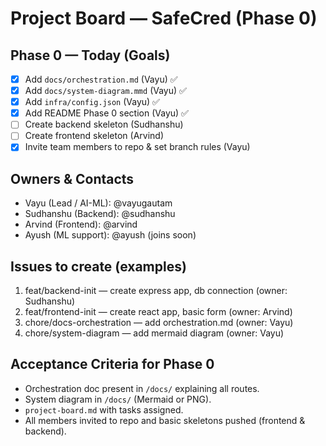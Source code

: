 # Project Board — SafeCred (Phase 0)

## Phase 0 — Today (Goals)
- [x] Add `docs/orchestration.md` (Vayu) ✅
- [x] Add `docs/system-diagram.mmd` (Vayu) ✅
- [x] Add `infra/config.json` (Vayu) ✅
- [x] Add README Phase 0 section (Vayu) ✅
- [ ] Create backend skeleton (Sudhanshu)
- [ ] Create frontend skeleton (Arvind)
- [x] Invite team members to repo & set branch rules (Vayu)

## Owners & Contacts
- Vayu (Lead / AI-ML): @vayugautam
- Sudhanshu (Backend): @sudhanshu
- Arvind (Frontend): @arvind
- Ayush (ML support): @ayush  (joins soon)

## Issues to create (examples)
1. feat/backend-init — create express app, db connection (owner: Sudhanshu)
2. feat/frontend-init — create react app, basic form (owner: Arvind)
3. chore/docs-orchestration — add orchestration.md (owner: Vayu)
4. chore/system-diagram — add mermaid diagram (owner: Vayu)

## Acceptance Criteria for Phase 0
- Orchestration doc present in `/docs/` explaining all routes.
- System diagram in `/docs/` (Mermaid or PNG).
- `project-board.md` with tasks assigned.
- All members invited to repo and basic skeletons pushed (frontend & backend).
